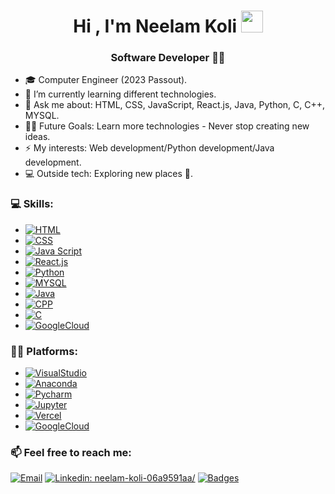 <h1 align="center"><b>Hi , I'm Neelam Koli </b><img src="https://media.giphy.com/media/hvRJCLFzcasrR4ia7z/giphy.gif" width="35"></h1>

<h3 align="center"> Software Developer 👩‍💻</h3>

- 🎓 Computer Engineer (2023 Passout).
- 🌱 I’m currently learning different technologies.
- 💬 Ask me about: HTML, CSS, JavaScript, React.js, Java, Python, C, C++, MYSQL.
- 💪🏼 Future Goals: Learn more technologies - Never stop creating new ideas.
- ⚡ My interests: Web development/Python development/Java development.
- 💻 Outside tech: Exploring new places 🌴.

<h3>💻  Skills:</h3>

-  [![HTML](https://img.shields.io/badge/HTML%20-orange?style=flat-square&logo=HTML5&logoColor=white)]() 
-  [![CSS](https://img.shields.io/badge/Css%20-blue?style=flat-square&logo=CSS3&logoColor=white)]()
-  [![Java Script](https://img.shields.io/badge/JavaScript%20-grey?style=flat-square&logo=Javascript&logoColor=yellow)]()
-  [![React.js](https://img.shields.io/badge/React.js%20-black?style=flat-square&logo=React&logoColor=skyblue)]() 
-  [![Python](https://img.shields.io/badge/Python%20-yellow?style=flat-square&logo=Python&logoColor=white)]() 
-  [![MYSQL](https://img.shields.io/badge/MYSQL%20-white?style=flat-square&logo=Mysql&logoColor=black)]()  
-  [![Java](https://img.shields.io/badge/Java%20-red)]() 
-  [![CPP](https://img.shields.io/badge/C++%20-blue?style=flat-square&logo=C++&logoColor=white)]() 
-  [![C](https://img.shields.io/badge/C%20-darkblue?style=flat-square&logo=C&logoColor=white)]() 
-  [![GoogleCloud](https://img.shields.io/badge/GoogleCloud%20-black?style=flat-square&logo=Googlecloud&logoColor=white)]() 

<h3>👩‍💻 Platforms:</h3>

-  [![VisualStudio](https://img.shields.io/badge/VisualStudio%20-black?style=flat-square&logo=VisualStudio&logoColor=white)]() 
-  [![Anaconda](https://img.shields.io/badge/Anaconda%20-white?style=flat-square&logo=Anaconda&logoColor=green)]() 
-  [![Pycharm](https://img.shields.io/badge/Pycharm%20-black?style=flat-square&logo=Pycharm&logoColor=white)]() 
-  [![Jupyter](https://img.shields.io/badge/Jupyter%20-white?style=flat-square&logo=Jupyter&logoColor=orange)]() 
-  [![Vercel](https://img.shields.io/badge/Vercel%20-white?style=flat-square&logo=Vercel&logoColor=black)]() 
-  [![GoogleCloud](https://img.shields.io/badge/GoogleCloud%20-black?style=flat-square&logo=Googlecloud&logoColor=white)]() 
 



<h3>📫  Feel free to reach me:</h3>

[![Email](https://img.shields.io/badge/neelamkoli06@gmail.com%20-red?style=flat-square&logo=Gmail&logoColor=white)](mailto:neelamkoli06@gmail.com?)
[![Linkedin: neelam-koli-06a9591aa/](https://img.shields.io/badge/-NeelamKoli-blue?style=flat-square&logo=Linkedin&logoColor=white&link=https://www.linkedin.com/in/neelam-koli-06a9591aa/)](https://www.linkedin.com/in/neelam-koli-06a9591aa/)
[![Badges](https://img.shields.io/badge/GoogleBadges-yellow?style=flat-square&logo=Google&logoColor=white)](https://googlecloud.qwiklabs.com/public_profiles/5ff05290-98e7-40ae-a357-5126534e587c)
